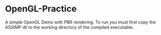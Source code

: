# OpenGL-Practice

A simple OpenGL Demo with PBR rendering. To run you must first copy the ASSIMP dll to the working directory of the compiled executable.
